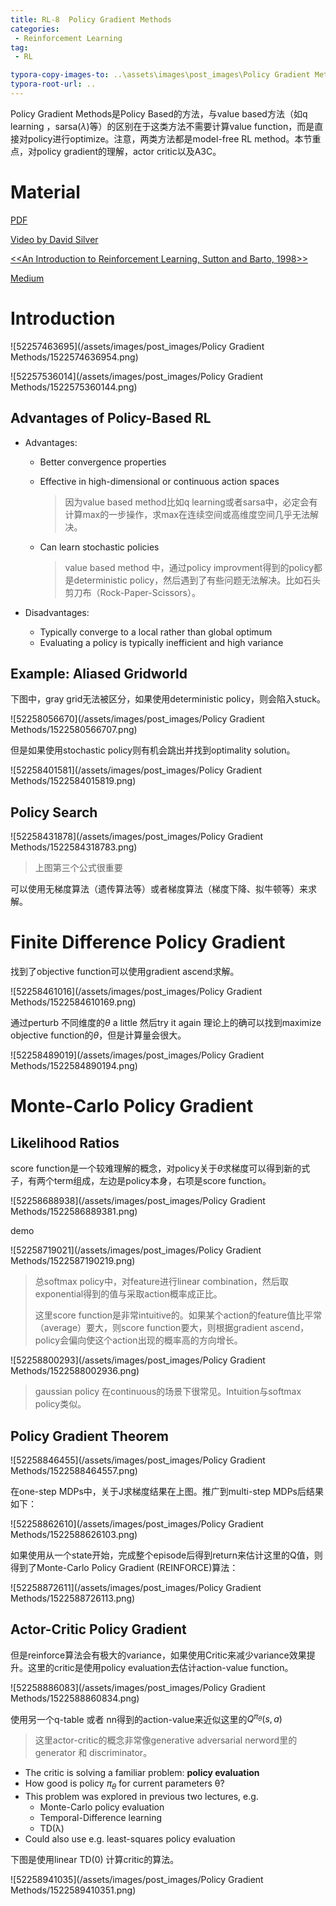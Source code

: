 ```yaml
---
title: RL-8  Policy Gradient Methods
categories:
 - Reinforcement Learning
tag:
 - RL

typora-copy-images-to: ..\assets\images\post_images\Policy Gradient Methods
typora-root-url: ..
---
```


Policy Gradient Methods是Policy Based的方法，与value based方法（如q learning ，sarsa($\lambda$)等）的区别在于这类方法不需要计算value function，而是直接对policy进行optimize。注意，两类方法都是model-free RL method。本节重点，对policy gradient的理解，actor critic以及A3C。


# Material

[PDF](http://www0.cs.ucl.ac.uk/staff/d.silver/web/Teaching_files/pg.pdf)

[Video by David Silver](https://www.youtube.com/watch?v=JVIr_2hnZbo&index=7&list=PLjSwXXbVlK6K2enbNmPGjnmB8QBRgCv5s)

[<<An Introduction to Reinforcement Learning, Sutton and Barto, 1998>>](http://incompleteideas.net/book/bookdraft2017nov5.pdf) 

[Medium](https://medium.com/@awjuliani/simple-reinforcement-learning-with-tensorflow-part-4-deep-q-networks-and-beyond-8438a3e2b8df)

# Introduction

![52257463695](/assets/images/post_images/Policy Gradient Methods/1522574636954.png)

![52257536014](/assets/images/post_images/Policy Gradient Methods/1522575360144.png)

## Advantages of Policy-Based RL

* Advantages:

  * Better convergence properties

  * Effective in high-dimensional or continuous action spaces

    > 因为value based method比如q learning或者sarsa中，必定会有计算max的一步操作，求max在连续空间或高维度空间几乎无法解决。

  * Can learn stochastic policies

    > value based method 中，通过policy improvment得到的policy都是deterministic policy，然后遇到了有些问题无法解决。比如石头剪刀布（Rock-Paper-Scissors）。

* Disadvantages:

  * Typically converge to a local rather than global optimum
  * Evaluating a policy is typically inefficient and high variance

## Example: Aliased Gridworld 

下图中，gray grid无法被区分，如果使用deterministic policy，则会陷入stuck。

![52258056670](/assets/images/post_images/Policy Gradient Methods/1522580566707.png)

但是如果使用stochastic policy则有机会跳出并找到optimality solution。

![52258401581](/assets/images/post_images/Policy Gradient Methods/1522584015819.png)

## Policy Search

![52258431878](/assets/images/post_images/Policy Gradient Methods/1522584318783.png)

> 上图第三个公式很重要

可以使用无梯度算法（遗传算法等）或者梯度算法（梯度下降、拟牛顿等）来求解。

# Finite Difference Policy Gradient

找到了objective function可以使用gradient ascend求解。

![52258461016](/assets/images/post_images/Policy Gradient Methods/1522584610169.png)

通过perturb 不同维度的$\theta$ a little 然后try it again 理论上的确可以找到maximize objective function的$\theta$，但是计算量会很大。

![52258489019](/assets/images/post_images/Policy Gradient Methods/1522584890194.png)

# Monte-Carlo Policy Gradient

## Likelihood Ratios

score function是一个较难理解的概念，对policy关于$\theta$求梯度可以得到新的式子，有两个term组成，左边是policy本身，右项是score function。

![52258688938](/assets/images/post_images/Policy Gradient Methods/1522586889381.png)

demo

![52258719021](/assets/images/post_images/Policy Gradient Methods/1522587190219.png)

> 总softmax policy中，对feature进行linear combination，然后取exponential得到的值与采取action概率成正比。
>
> 这里score function是非常intuitive的。如果某个action的feature值比平常（average）要大，则score function要大，则根据gradient ascend，policy会偏向使这个action出现的概率高的方向增长。

![52258800293](/assets/images/post_images/Policy Gradient Methods/1522588002936.png)

> gaussian policy 在continuous的场景下很常见。Intuition与softmax policy类似。

## Policy Gradient Theorem

![52258846455](/assets/images/post_images/Policy Gradient Methods/1522588464557.png)

在one-step MDPs中，关于J求梯度结果在上图。推广到multi-step MDPs后结果如下：

![52258862610](/assets/images/post_images/Policy Gradient Methods/1522588626103.png)

如果使用从一个state开始，完成整个episode后得到return来估计这里的Q值，则得到了Monte-Carlo Policy Gradient (REINFORCE)算法：

![52258872611](/assets/images/post_images/Policy Gradient Methods/1522588726113.png)

## Actor-Critic Policy Gradient

但是reinforce算法会有极大的variance，如果使用Critic来减少variance效果提升。这里的critic是使用policy evaluation去估计action-value function。

![52258886083](/assets/images/post_images/Policy Gradient Methods/1522588860834.png)

使用另一个q-table 或者 nn得到的action-value来近似这里的$Q^{\pi_\theta}(s,a)$

> 这里actor-critic的概念非常像generative adversarial nerword里的generator 和 discriminator。

* The critic is solving a familiar problem: **policy evaluation**
* How good is policy $π_\theta$ for current parameters θ?
* This problem was explored in previous two lectures, e.g.
  * Monte-Carlo policy evaluation
  * Temporal-Difference learning
  * TD(λ)
* Could also use e.g. least-squares policy evaluation


下图是使用linear TD(0) 计算critic的算法。

![52258941035](/assets/images/post_images/Policy Gradient Methods/1522589410351.png)